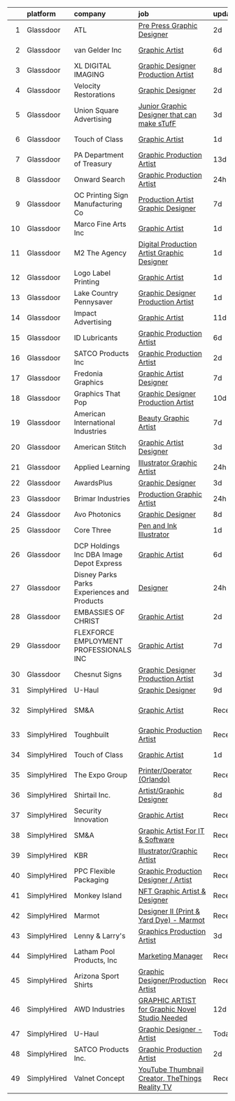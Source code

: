 

|    | platform    | company                                      | job                                                                                                                                                                                                                                                                                                                                                                                                                                                                                                                                                                                                                                                                                                                                                                                                                                                                                                                                                                                                                                                                                                                                                                                                                                                                                                                                                                                           | update_time   | location                   |
|---:|:------------|:---------------------------------------------|:----------------------------------------------------------------------------------------------------------------------------------------------------------------------------------------------------------------------------------------------------------------------------------------------------------------------------------------------------------------------------------------------------------------------------------------------------------------------------------------------------------------------------------------------------------------------------------------------------------------------------------------------------------------------------------------------------------------------------------------------------------------------------------------------------------------------------------------------------------------------------------------------------------------------------------------------------------------------------------------------------------------------------------------------------------------------------------------------------------------------------------------------------------------------------------------------------------------------------------------------------------------------------------------------------------------------------------------------------------------------------------------------|:--------------|:---------------------------|
|  1 | Glassdoor   | ATL                                          | [Pre Press Graphic Designer](https://www.glassdoor.com/partner/jobListing.htm?pos=111&ao=1110586&s=58&guid=00000181044d09c7bd19dd3bf5d53b1e&src=GD_JOB_AD&t=SR&vt=w&ea=1&cs=1_202f069b&cb=1653634566964&jobListingId=1007888989179&cpc=BE35796875A68D35&jrtk=3-0-1g424q2g0q01m801-1g424q2ge38pd000-55283d0bd4fae968--6NYlbfkN0Af7IH--f52cTUDwFMUanxXcd3NiV5wYJyzlyk1G5yREacOA7BK6qQpHEkwM8cOQ6vkBtYUm2qBbeL2bgNsPlZatglb5I6zD2FaUEf_MWogLYbgylC7aRhRVdTBXPIgebQlcCTVcQA7Q9FFF2lpcPR_3Alh-dRB1iOo3zqXi1aiCikYAZsUwCZMJuxPmizVDC_ctZb_bwCmhi3Ud5GH2TLcQbOrZiyjVAZzASpewCkCpb4Rtw73RbQ4FQLqY9mveE2LFffPYaOph5RKjJQmXHXO9dtahkAXOaLCAcbIbVHfAr7nWmgtwiqfHowCxzqSnmeG5PBnlwOeWmF6qSz9xJPS36CKVKWgt7PcdEqFd-cujlqdnS2BE33NgmoRW7Vi0lvr0gPT_LOmOMT62Ovz-jRVl_Yv6PCfPDQvd2iwfIEHA3ZXjFnOmj3b-EqLRs_6ttbr8_p_Qjm_Ie9Una8CrDpNiLhJdKcmjnLsYXv2nbN2of_WI75wvtioF7eYqDoElkgHlWEkYOUbHA%3D%3D)                                                                                                                                                                                                                                                                                                                                                                                                                                                                                                             | 2d            | Denver, CO                 |
|  2 | Glassdoor   | van Gelder  Inc                              | [Graphic Artist](https://www.glassdoor.com/partner/jobListing.htm?pos=127&ao=1110586&s=58&guid=00000181044d09c7bd19dd3bf5d53b1e&src=GD_JOB_AD&t=SR&vt=w&ea=1&cs=1_455d2989&cb=1653634566966&jobListingId=1007879080356&cpc=0FE1F5EA2BC84A01&jrtk=3-0-1g424q2g0q01m801-1g424q2ge38pd000-332777ea059b2317--6NYlbfkN0DkR6CSurDKnkp2OZRP4YF76RVsBCJOqoUyPIgnGJYXbXWinIaRFDXoiw1VlA1iAE2YiRT2_tcvQIk6uESrFzXVAh0q01lUA-sHepXg_xABEhPlS7qw9flIFUSMjv4LBgn5_TsZEWXw_L4saTGARXibldXsVTIWpcV1TngEHT4psJRRI1KO3F_-M7l7DUGbjxDt4MyFItxegtgu3ZGaGvGa0R_8HcdC2ZuviSIqTNB-z6O3b5TUAj-yNsQj_Kyitwhw-JCvyczTAI6Us55gabFUwzM2MMqBJUHACCjj9R-3dK9Ttqfp4KfRH_Z3unnsezSHTlwoietmUVu1gFAwPP_FStJFEocHk1omILh3OjeRQa8Ru9ZQ8ka6zMh4t04tIBr0eSL0SRpPW66BFB20cZoXr4O4NIM9EX8XsNPkKAHytJsurpBXoh2VQlU5zNRVm2H44J6IADcRDgGhUCYI5CtFmxAruy_v43wzWgZV0TE8B7AR6Rf7F7Jg)                                                                                                                                                                                                                                                                                                                                                                                                                                                                                                                                                     | 6d            | Cartersville, GA           |
|  3 | Glassdoor   | XL DIGITAL IMAGING                           | [Graphic Designer Production Artist](https://www.glassdoor.com/partner/jobListing.htm?pos=119&ao=1110586&s=58&guid=00000181044d09c7bd19dd3bf5d53b1e&src=GD_JOB_AD&t=SR&vt=w&ea=1&cs=1_41da7455&cb=1653634566965&jobListingId=1007874314774&cpc=39BF0EDDD7C951CC&jrtk=3-0-1g424q2g0q01m801-1g424q2ge38pd000-5edeb82e47c7cc3f--6NYlbfkN0CPEiJEzZq4I_K6S6Q9VC1QMfIsI0INZ1UYi7vjgDL48Vnn9EzdKPGXxqGM2OcaUFBGCTB6GLO5kdWr_TUkUuDMd8ZtHasKv_gYZJCkotJyCXLq6IzkKOwpNdweEBL0XDQCBD5WbOhPufTaAnTWVDxZEXRwKaiWgQnKYGWWrdxym_tCrpYGkYKxeWNP5jEK8U8FKx6Q0SEMf49Z35AfWiz1-afm45bPkUDFFShhZEjgsmJXlSRsApDsZEr7pHglfqMJBNAqBSvS0CXkfZtGMIvoNmW3amn2__t_SZRyEg0mD8GzrxTNE0x7bw-RftJR644RRrIZMXtS4Sikzhm4qsGTZbgL6Ty3eemwNBaDj0kKoJyL5hcJugn2gLRXu_yqZRqwzieoi_FvKG7sGEwkl_8JGTAaF9NlnVVI0x1hudnj5dCXHSVpzjgERccNYUBlQOQdgQXx7sC_-DGYIor9P6UfFy6X6RmcGitLn01w38uXpNBbeX4a1Wh4kYZDUn8LBHvzDtHjcFfFXjezAbQ90CuD)                                                                                                                                                                                                                                                                                                                                                                                                                                                                                                 | 8d            | Dallas, TX                 |
|  4 | Glassdoor   | Velocity Restorations                        | [Graphic Designer](https://www.glassdoor.com/partner/jobListing.htm?pos=124&ao=1110586&s=58&guid=00000181044d09c7bd19dd3bf5d53b1e&src=GD_JOB_AD&t=SR&vt=w&ea=1&cs=1_3845109f&cb=1653634566966&jobListingId=1007887911698&cpc=A65DF3A704A48F9B&jrtk=3-0-1g424q2g0q01m801-1g424q2ge38pd000-e0fc1e34557cf4ec--6NYlbfkN0AN77IQYG4qNB0SF0w9dx5AeT6p643ab1gAjaH6HGqssQBJA-4q5WvA0ZG4q-PtYsqQ5oFqe6g39A6o_3et2Zbam0LYqADelB5QvZubF_F5f8UoVpNEnwAjONPvZzbWbiwc86gvmgZR83hvAqvKPaWK8S-001_GxdYoqVb-xeTFYIMCe4Y589JWzH24nNCqXLHIGvkrqoyy9Q9hZcHQZg5W2r9aEI2arq8Rmts6Lmim0XE9qW8yv1MgS4h9qQPmXN-ABM7yLyQvKf5OoaS3Wv2irA48cWqA7Mbz-4xfdlDIzSatyjuAkEockhvSwp8T3ipkFucklD2yyCSuVuVVKC6JSlX_UWN9NqDyUN-y6snLS7BWh8azxWuIGBV2X1oNo5HiJ1GOUD6GePfDk_1pTFhldoSMRaILr-JA6Ff8oN-7FYglmhYn38sGfMUSETa4XS02viLXc1-cUxSfmeobnphjkg1WoHeJlWmPardSj65xqRqCYWTo54vHYhRkM7AWElyX9zrbW7d5tGULO2NXN1qBncT6js4C8EVIKj5danpEEEhwsjVMASycRx2HcT1JhC8qa8Pt2KzVR22Ew01DblsZ_hb8DbjWGGg%3D)                                                                                                                                                                                                                                                                                                                                                                                                                                     | 2d            | Cantonment, FL             |
|  5 | Glassdoor   | Union Square Advertising                     | [Junior Graphic Designer that can make sTufF ](https://www.glassdoor.com/partner/jobListing.htm?pos=117&ao=1110586&s=58&guid=00000181044d09c7bd19dd3bf5d53b1e&src=GD_JOB_AD&t=SR&vt=w&ea=1&cs=1_a18ec67d&cb=1653634566965&jobListingId=1007886902861&cpc=E521981D00147CE2&jrtk=3-0-1g424q2g0q01m801-1g424q2ge38pd000-35cee95f2eade8d0--6NYlbfkN0AigI7WPkK7QOa8fhCxvhu3jyMHL7SKFokhLQprkIsIaJo1JuzSudU6oAL4N_YZqwdU1oU07On-tFYiSBVvQlF0JcYNHv8t8fXaHWCC7rZsQ-GpFhbGLEorqxWP_IYshdXvi7_OWmV0iIFCY872jRcg1W5qhDlBxQMwvGxPI84xgOUw8UastsDZZkcQfeH2fGKUMvfeTI8p276mXNdDLhA6e-LbGZLzzT7dU0w_QKwSETqzu6CfyH3zgZs6c_DlzpehJkoGarvSqYQigUtCiY-BztbTYpkTqUUXiYlDSvBh12rOKKo7o29TTQiyCl2mLOqosG7kQP8oh4WSZHGMZSlhzI19Hm9EVbqCM1Ou1sfZRIEUXlVKp8smmT3ps7SHMQkVZgVM_elbBFknpJqq48BHcUFWI9tovkl0JIRYPibBSjRAC26cNV5YsOMXVkeEFqXubRPpLKfxfzoWczRqmCmgazhoKMFExbAu_kQ8ey750QLsWsb2-b0uDp70N1IfVnJ0oA4n-p0IWQ%3D%3D)                                                                                                                                                                                                                                                                                                                                                                                                                                                                                           | 3d            | Ronkonkoma, NY             |
|  6 | Glassdoor   | Touch of Class                               | [Graphic Artist](https://www.glassdoor.com/partner/jobListing.htm?pos=103&ao=1110586&s=58&guid=00000181044d09c7bd19dd3bf5d53b1e&src=GD_JOB_AD&t=SR&vt=w&ea=1&cs=1_44da8408&cb=1653634566962&jobListingId=1007892837281&cpc=BA2480082EBCBD2C&jrtk=3-0-1g424q2g0q01m801-1g424q2ge38pd000-a99f29ac07e35c36--6NYlbfkN0DU132bGt_BV2dMWCFD-5MlgGDattNy7LHNV8We2AZ6-X2kg5Boov__sw1ZYj9e0-ppHScXlxUoUMWwSmH2B06TCaGowMPXlCs1hnrWF2rej4QU-jLPmaNJ38kU5VUXWT3yWTUdZO1Q-hZDkqb2I9EFz9MaIM355mGtC8jQpGmjumOcgZgv09uyiiHbohG5NN6EfvezSBD1K9-dGG6bsPnP3s1FapJjTgP0JabDkz7x2G02lXgOi2srhYCPmSPsuvyBperNsDWfV4B9yWCiC_AB-QX_g6XPvf2U0QBWYSJj4j-zirDrQFkeypCk7Zi88Pa1qtPEMD6DP8iMei-1RGMsiRfavqnrNvoWwmcHWwpGlhmHVmH9AGpQcX8QNGJxuy1fYoCaQTEZQKW5jQEU9T3fmyO0GFhlgQYkab5KwjPpU4Xt4jrAhA-S3mlrT-IbFLyjt5CKAe6YoUiD4JPvxpINHnt-upzaZJMEnrJZaMygtB1YQOUIAJ2_ayP1Z1DzBN3fUeKkGZGM1w%3D%3D)                                                                                                                                                                                                                                                                                                                                                                                                                                                                                                                         | 1d            | Huntingburg, IN            |
|  7 | Glassdoor   | PA Department of Treasury                    | [Graphic Production Artist](https://www.glassdoor.com/partner/jobListing.htm?pos=115&ao=1110586&s=58&guid=00000181044d09c7bd19dd3bf5d53b1e&src=GD_JOB_AD&t=SR&vt=w&ea=1&cs=1_33b03490&cb=1653634566965&jobListingId=1007861835366&cpc=9DC6E4D8324653EE&jrtk=3-0-1g424q2g0q01m801-1g424q2ge38pd000-d1e86d3640b29cbb--6NYlbfkN0Bhl-FdKKiMAjH1L6cZ6qJWSAe0Tf1J8XERlKcs7NjnmiZvyAlBgE8BtwYDgFO6M0TbK7deMqshs6in4yCjSkwr116EpvKkxiUTLohjUcof7fosk-gKJKbkkGVI5I-yur734tK0tXLpK2HBHVXPpE-edNQBgpn0sNwAaXZrOUxvySCoXniiBQlRjITCeVKegDArHtyFTzDabB6Dl3MYTJ6Doa1mg8iwd5sGgYRpQxFfMa_4-CMAgC7KwJt8jRI_yowLl6BmimYG1Qg2Y5Rdpebd5LQG-f9pzWfiiOQolBTlRx2ZNwOFJfmXIydfS-Z3NcFSEPHJozzxptP3E6YcIoaeKhTW_VIaatM9ZzGuuBqOMFtNVox7vn4cucDkaDwNL2xNq20r0NSYnsskPYMppLBo6Fek0Yn2nWCrtqMWsgnzLYOVduS-TsqIFKquJJgV0PMT6WRY5eUAnErQVeYO2cdDu2wcg0DhxBQ9XFOeN3voLhM3hfxc3dxqA2S3RubCB92ueFMiVDepmw%3D%3D)                                                                                                                                                                                                                                                                                                                                                                                                                                                                                                              | 13d           | Harrisburg, PA             |
|  8 | Glassdoor   | Onward Search                                | [Graphic Production Artist](https://www.glassdoor.com/partner/jobListing.htm?pos=130&ao=1110586&s=58&guid=00000181044d09c7bd19dd3bf5d53b1e&src=GD_JOB_AD&t=SR&vt=w&cs=1_840be1ef&cb=1653634566966&jobListingId=1007895998719&cpc=FD1C1DA32C38CFA7&jrtk=3-0-1g424q2g0q01m801-1g424q2ge38pd000-ffc7bf4fcbf112cf--6NYlbfkN0B7YoEZZ2QAGDyEGGmBPAUWSHc1Mt3sMCn9FehKcWA3wwfxcx19LEZnY8Y4HGhdxxowsV7e2b2DuwKFxdH5CKQtrQXDE0lfEKqqXdEw72JJGIDkMQjfIbzY584jDwmgX45_vygHRD6MANESbNmO_aFiigTflmBDIj-AUb0DwUJrfvwqt6YBPiy_ZclFrszp6XyQfYZFCkcFRrJBXdk6peGNFBZVKi2PrjRKlvA35JK7RDfRPE5aBjZr_4WS7DGE0UqUA6c1xPnA-kFQq2doQpAHWxd2pap0_-ZfytaH5xMsF8vG3zIvOzAyA4Oqelltd1RVADB_ptLCBa67aPSKoGni4RnoYFu46_GW_yrJa89gf5Y3ZKdbI319RUD7C6Fl00W5LQ2WhANebFP2A-KN9o4v0KOfLzyXgKYntgVe-VORA51l8i5XyzaYHJwfTuk7iG0hmEkVdeNug7_IpNenSdWCTf8Mg_-3ienPLxLDEe42q1rJYRuhzoa07wYExuBt17AhM9YSQAJFUu_fbAfdnVlJEdj6WunhKQc_sS4Ns6g0l2d4KS8tV3XcisMbzWDJT2SkH3YgoV5E8ReVG4l9fZ0PwtHrNGgi8a1RIt_EfS1bEriLYl3OrhmODZa5xLUVOz9NK6yKNg3xIvNygqvAE8RqQR6g969qJbCzqzjwiA1LI6mzrA-sW71m94t8zGIzVCE9AYH3ZJzQFAVsc8ZCT8de-oCQ1XlihpOrQZsZ9aaRakW7TaEmqfIx7OeBKseWkLtYMPO4BTwfJhnxRA-jbtrqe_SLt_jhUn9D8-kbaWg8OxZPo8NdvshOV7lVKTz6rcp2XuKt6-NFDAHleM-Ru2kW5kJaeOfqBNP5HY-SdRqXpE0FCuJMHJJU0NTVYOTa9Ex9952An5TnTUSOsGhPhSvBjQtw4aBtNXsOdTJNjrrA4oZOodiyCjCy58xEKLI1Cp3MkSmw7jQX4zA3fLzLfStWBvrm8R_mLstxWaMqv3YBhKJ9zDYHnFMib4V-jOf9wfc%3D) | 24h           | Sunnyvale, CA              |
|  9 | Glassdoor   | OC Printing   Sign Manufacturing Co          | [Production Artist Graphic Designer](https://www.glassdoor.com/partner/jobListing.htm?pos=110&ao=1110586&s=58&guid=00000181044d09c7bd19dd3bf5d53b1e&src=GD_JOB_AD&t=SR&vt=w&ea=1&cs=1_95edfcc2&cb=1653634566964&jobListingId=1007877251980&cpc=72B33A28935558B9&jrtk=3-0-1g424q2g0q01m801-1g424q2ge38pd000-5782e83144a0e8d3--6NYlbfkN0DAwgduWqBP7ymGN-lTADpinz2i-23XbRAyg5ywqS-MDcNn1umJtVcP79OsV4Ee3gKn0YDVA8QEERLO-3xvBDZsW61R3sNf0izkGfylvIS5ADoEOSLZh1V74bGcuv9h8O2ptQ5yjqOulKDVXqHw7SwwbSNE4y9cm1UmcOBH_UlMv7NwaaOZE-XqeLu2XfvVsg44sUInexNqCXUcCKOxGIbsetjhTEAf2aXxChzBGchitwZ-Jv0nL1N3upHDEk-JEeAIgIgWeivZaIm_lgCD9dUQXtxm4d3uWddvEYASvhGugflwCZCxV1LYP1h15xjct9oQMWNLlWd2zNNyXLpH6YhgI1MJIFbCkrxtnDjQsadvd49VquAwBzQxSjaWirOta0ajRG-emFSy-UVd7SI9fl3UhQ8u0Fb9yht1u-UmNTRWIbp5bEZZtBMQfoMssb1xO7E4i45lvGBOq_9DFLr-7yeozAqPmPrG-HNwUsaBmwJqYdefFLcoQDUZ5cA7EMkcOCyM9Ox5qlFrMu7IwIsWiind)                                                                                                                                                                                                                                                                                                                                                                                                                                                                                                 | 7d            | Placentia, CA              |
| 10 | Glassdoor   | Marco Fine Arts  Inc                         | [Graphic Artist](https://www.glassdoor.com/partner/jobListing.htm?pos=113&ao=1110586&s=58&guid=00000181044d09c7bd19dd3bf5d53b1e&src=GD_JOB_AD&t=SR&vt=w&ea=1&cs=1_01a09393&cb=1653634566965&jobListingId=1007892937840&cpc=22ABB673398E21F3&jrtk=3-0-1g424q2g0q01m801-1g424q2ge38pd000-f9b0a5eab417e9cf--6NYlbfkN0Cd5ZvLdai7cR0fypH5_WiGezUQesq24dbKuF0ly35ya84jt7e3GFL00Nq33z99BZLjccIak73gejq5tu6_HkyxgdBPMElJJAecVBUnocuDhFcFFuPvjshQiC65gtqHgk-5TNZxmXGKxPuHwGCTHJB3EzKF8QGPcj6w2_bIAxzj6ujdijequKaFfW5XNcd7GLW3mdWOuT35fqIpzzKhxYmrOv1PP__9IVtyVdU8S-JyBNrD-3Lg9YMnSX1alLCRHAzt-FkXqAkZazVKCqmXYQSlqBlnuQ144HvZVKmaFhDzWfQczHpPDqMu_JMQrEgqu_6QuXmPbNdR_FjNkAhng47OB3BK1cFk9m7F0jVqvdfCG061wzY5zSu2SmZ9k14edtwGFiM8m9a2-qfrdOt3AIzWiBgDLESbouuJ3b2k6R4UOGXPu8Pe3S_GMWDaOMN1FFrieVotedZtUKlfD8HpV55rgvAn_fPxTHLUqxuztNM0nq_yx3Uoltn6ic6INrEL_Qk%3D)                                                                                                                                                                                                                                                                                                                                                                                                                                                                                                                                       | 1d            | Austin, TX                 |
| 11 | Glassdoor   | M2 The Agency                                | [Digital Production Artist Graphic Designer](https://www.glassdoor.com/partner/jobListing.htm?pos=118&ao=1110586&s=58&guid=00000181044d09c7bd19dd3bf5d53b1e&src=GD_JOB_AD&t=SR&vt=w&ea=1&cs=1_6bf3500d&cb=1653634566965&jobListingId=1007892547203&cpc=A0637F14311B9419&jrtk=3-0-1g424q2g0q01m801-1g424q2ge38pd000-5ccf4890dd53b18a--6NYlbfkN0A099Nvjntpy4dGv1YIMkdelTBAr_XvYOUedsHPHfqbQPggeZMeXQX92qAXn9QD5d63TzVJzPv30u6qq8lfozNDEAExrudNF-vUjSyVDZLAUie9Uf_rV1amYuUWN5FG7qlFZl2-vA4qFrS7q6NAtNaqF1Nuso2Wc_h4q4YPP-IPy8Au25cR0TeBLwSuODn7XuE0bi3dPnnAdJv108CNws6iDgyr0NKKNHpE_nLGzc2-JJ_W0waVe40t842fMa01X4Ve_fMSwqPGHS9n6XkVwDNpLpNKS2CZIZbsNB_RH7EpB2wXZ2hGLeeIhD6vZug03_idzMvJHDEUuUTBnlIKgYLc1vG3dmkNaJXcNJkUTWhI40Dx93uXOMeSp_CaY9dsbyWboyBDqRHnvS_7LUn4OpYNL5dd1hbJH7goHC0TzWb820Qlzs19KwpkRW9EvL4LjlH4r7sG3NflrVv484VpZrxjaT6Xg2ARywM9-OdOdbzQ4a68q-cPoIK5PZnv7py2mRg%3D)                                                                                                                                                                                                                                                                                                                                                                                                                                                                                                           | 1d            | Spring, TX                 |
| 12 | Glassdoor   | Logo Label Printing                          | [Graphic Artist](https://www.glassdoor.com/partner/jobListing.htm?pos=109&ao=1110586&s=58&guid=00000181044d09c7bd19dd3bf5d53b1e&src=GD_JOB_AD&t=SR&vt=w&ea=1&cs=1_3f3e56f8&cb=1653634566964&jobListingId=1007892437427&cpc=BA15C3E50D27FFE8&jrtk=3-0-1g424q2g0q01m801-1g424q2ge38pd000-1ee702fd09060abd--6NYlbfkN0A4hgeKHdLyHgzaskNEvl2xXMVaueUT71iJOYpLYISQUI4874FyV4y-5srSiEjaaEGSiDZTIXyvJWuqs_P2WTocUrRCmSsr0JZJg76Nvr3QDEdcY4TvSTToZrMgzw8NkmfpOAOWuze52gU-OSwQvuK5R9nHF-vdpfQdGBeMeMqauuzi-wpmVPWEAOTvEzVINRS1o5l8rXbjbIoLM6edz8oGqh7H4Ez5pP89J2sEbpsb5ghiJJnlZfQALIUpAuGCiWTuluYy3P3bXf6SnigVQDw6lMauR8_F9dBrfCEBGBoYvGLJTPj83scDoUlSR_MBTuEE9uh0s5TGR2NVnA4N7EMMtqDOKQJ_lTBCkamBK_e5h-zfj4ChzL7ZXYi0OjLXnbeSXMBYYNgV9j28KmGVaT7P9e0cLoZtPS7bWPnuDi9nQuK76XaKqcLihpgZMJwQnLwODlmcrcoFNzjNJ6MrdRG4c5pR-YS9HZy7JVVqTv5pJsGsiFe-FgrOplSNp70_fzM%3D)                                                                                                                                                                                                                                                                                                                                                                                                                                                                                                                                       | 1d            | Durham, NC                 |
| 13 | Glassdoor   | Lake Country Pennysaver                      | [Graphic Designer Production Artist](https://www.glassdoor.com/partner/jobListing.htm?pos=108&ao=1110586&s=58&guid=00000181044d09c7bd19dd3bf5d53b1e&src=GD_JOB_AD&t=SR&vt=w&ea=1&cs=1_83578806&cb=1653634566963&jobListingId=1007892351704&cpc=32919853CE787A65&jrtk=3-0-1g424q2g0q01m801-1g424q2ge38pd000-1b13e4dae63fe1cc--6NYlbfkN0CdJICyYVf6s15uDmC14UEdbhqJrhMmVI8Bc0F3Siw14MqUDu4Ro-HiFH9I06SjMXDHJPs4NZf4C-UBmY_BnZ4GEDD_mW1_sX8DS9HIUYwIyYYcnBLYirBMnjvOMwt2NY7WgnSmR5aTx5H1v3uIniq10JxpFs_VI2dFT6E6EwUdHlgf6RzqYScab7wwaGyL8dRCm3lI_RXy8Z2j9OKJQ7L3rHzqbahTfg56aHC9UehZuSA8x6h1O2pTIHM4eDOGwScpEKOBvraOeu9yr58mlrA4zszVsKfObfUNz8RR5gdSwpLBdyv9MhYuBVx1TlP8RP5Ec0fetYjOtrVkiIskhMQ3D2hIpOiPNuA8auHDUURrB39KmUFg4KM5E5J8NIv4kcagWyiEFEIdJxP2IqWPJvh3n_h8yHs15eyig-p2XLKDv54tS01mrwXwUzN7KLiXo0N-vNR0FL5cQG4URBSvWU_0I8AWwBtBmr94XrYzbh0YZYyjhYEnpa9aAmM9e4vskVZxin6KWYUCfmBvvPJa3pck)                                                                                                                                                                                                                                                                                                                                                                                                                                                                                                 | 1d            | Albion, NY                 |
| 14 | Glassdoor   | Impact Advertising                           | [Graphic Artist](https://www.glassdoor.com/partner/jobListing.htm?pos=101&ao=1110586&s=58&guid=00000181044d09c7bd19dd3bf5d53b1e&src=GD_JOB_AD&t=SR&vt=w&ea=1&cs=1_a089a03a&cb=1653634566962&jobListingId=1007863675097&cpc=68A00FE77CC7F784&jrtk=3-0-1g424q2g0q01m801-1g424q2ge38pd000-f47c0316162129b2--6NYlbfkN0D0ZqxdZg2TwcIemQ4yr89eGinLCR7bn2QHXosobzuZIISjxMRKT4E3KVCy3TYIDRrCO9WBEjSyGYDRiRlfmjt3ia_xos4G1AMGJRhM8oNl-wzuU-1k2fCydcGl4-u_M6_CL9hkfMjOve_8wjuYQNS_OjqRxh7hOTcuzk1D-aaB-51ajlk5HiYz_NvwQKRE2FHRYgBN68AUeiHBjvBCiVcGrNuzxuna-GakSMecl6EuPkG1l77bx1iW0bVwSeyp0n1FxJDtF1CIsUWRPWiIahtvrLaHy3BOnznvZ6bXVjqIJRLJ0rsJ_chbXnnTU_D3m0LVcOWqlh1Fb0DRHAutP8iJGsJF5J8VmXWxQ8Dp5SNeWhOwg1PcNrrnHO6tEfYPWfe0M5s48H-UEtISyrwlrB54fFY6WcozzzqVfhkFPOnBnEpwKi4z2xBW4_jrC28ZyloNms1LA82ep_SI9Xnn8FX1DJmdivLiADlNzAz2aKyiDImkuI-vSrDGA826817ikMs%3D)                                                                                                                                                                                                                                                                                                                                                                                                                                                                                                                                       | 11d           | Alexandria, LA             |
| 15 | Glassdoor   | ID Lubricants                                | [Graphic Production Artist](https://www.glassdoor.com/partner/jobListing.htm?pos=125&ao=1110586&s=58&guid=00000181044d09c7bd19dd3bf5d53b1e&src=GD_JOB_AD&t=SR&vt=w&ea=1&cs=1_7b96db8e&cb=1653634566966&jobListingId=1007879793295&cpc=44CD5376B8534B8F&jrtk=3-0-1g424q2g0q01m801-1g424q2ge38pd000-f83fe22b5c2fe1c7--6NYlbfkN0Bo3-OakF30iUblOOARTaqT61nxgmqp80foym7MQqO9sk-slsr93n5eP0brUX8eoEe55czfI3dkCP7ftjehGOirVwIdGkWmpy0_QBa5elX9X2K9aP5q_ujnogcvj8jNxy4hWxhtr9mKGGaRfnK0YdBbLbadvNM-7CfWunU2z0_a3LfEfWvj2IvhCrTLQ-OubG7fUCfDgcoobxxcmhzqtH3jOeAKiRdI5mTgEqfhYwUPFmsdYc_gp--YBCMzX9HLo2tXKO8ycJbbwGhfrEEomCnEVzKkhN5SoAz2FL7K09z4x_c9ODq4EI47_sUvGsOwJTepcazNfl-vwWA3OuC1CYZ5o55GUkVB9gv7j-ixTSKW-97vu6ShaY3nMVEa26R_f-ObwUcsrx5MeZFqNZmg2DoEzKMqZqaWXrmpVY8Tfv0Udz8rsRxJVZOLp1LYYn3iyTAPoV4U4ELVLEoBos5IsBgx2EGo-Qnm7i-SaJ1H7Qw7xefngFBxT5XN0F9e0P0MsJA%3D)                                                                                                                                                                                                                                                                                                                                                                                                                                                                                                                            | 6d            | Santa Ana, CA              |
| 16 | Glassdoor   | SATCO Products Inc                           | [Graphic Production Artist](https://www.glassdoor.com/partner/jobListing.htm?pos=102&ao=1110586&s=58&guid=00000181044d09c7bd19dd3bf5d53b1e&src=GD_JOB_AD&t=SR&vt=w&ea=1&cs=1_a5db5d5a&cb=1653634566962&jobListingId=1007888235780&cpc=97D66DAC90C2B3D1&jrtk=3-0-1g424q2g0q01m801-1g424q2ge38pd000-203868fde720483c--6NYlbfkN0AgpT6yswZNtIwCQzXf3Nw9UysJr2CT0Q_GwiBVDam_9H7IoBLrD1apx3MfTtKZcvwB8NVAaEGBwaciohtOirqT87NSiLYjVLlnNo1sJwmZjBxoqHekFPrp3pXQXGn1MGbF9zL7sdZ7RruLcpnoXarBGGG9Igfz6pTRWxBAHp1GiZH74JN6VUjU2LhZL1TfcaYcH83ozx4qp3Dd6xDUS4zV1YuRpGSJ1WzGssqP7WwadMMwDSNVc42cvUQr-Df6IrcUIgxVCZ59ojzldO0466oX0Z4pgYxCjO_DsZ12tryn12UiHGt1I3nPZzjXbNMJyOqYNs747TNPOVPV8qtGoDpJ3Kii6fb4cCzgoHS_4brs6dClrawtVINxbLkbanZLB_Q-57k27iiofB8YSfvSVCPoB0ct_KCxH7oGfhoahXzfLdy7-2k9buflD6JAtIN6wSpKJw3kocrWmVEoL0pFlxM3604hO7QVEVeBb21i1XJEeR_Q1-V7iGCtm93nZFY1u7HxVthc4UGjiw%3D%3D)                                                                                                                                                                                                                                                                                                                                                                                                                                                                                                              | 2d            | Brentwood, NY              |
| 17 | Glassdoor   | Fredonia Graphics                            | [Graphic Artist Designer](https://www.glassdoor.com/partner/jobListing.htm?pos=104&ao=1110586&s=58&guid=00000181044d09c7bd19dd3bf5d53b1e&src=GD_JOB_AD&t=SR&vt=w&ea=1&cs=1_380390aa&cb=1653634566963&jobListingId=1007876407785&cpc=8192C26A3A55C10B&jrtk=3-0-1g424q2g0q01m801-1g424q2ge38pd000-663796222dd47093--6NYlbfkN0DLWr0FuvwmpNY589ecXM0wpB-l41nBtAe9mv-PvJGiqY_DEcyQVgIvoyDsfsDMHlM4xSuW12LDMfhE5zTukE7aErZQhdwol6_J09wmsnvLbVrmeQnMxGajMKpCIUPPFdIMnGjGcwKDVDJFr9sj2Hu57u7zXnmfYEYwVztBw4GiC-SCMw7fGuiMms9s7-niww5j-hKAoI6zVz6ouneRBvo1xkgP3-aWAK_8W90EXi9GGxgx40VsJ3eDmO30JK2QsNl96y0IkMrqYLX9-PLu-SAnhbT9zUpoQa-DjD5kjdinnCq2Lz1p8_aAGNOLen4k58SagOhYlBlsfX4osEFoi84wnmoikL_lZbZokDosr6OX8d6Ygi1DaDAApYn16t3twVvhdADNU0lnlz2NCyQ2K_ZGmoWPQNg9c7ScCOucSGobscgB3qT0QW_AExIs0ir-ydfgJieBh4Y_l9CtqFyG6i-EsP_ymJIdZQTcVmbWqjTDOCJ9BZ6GQ1jARQWYRBSuGVU%3D)                                                                                                                                                                                                                                                                                                                                                                                                                                                                                                                              | 7d            | Nacogdoches, TX            |
| 18 | Glassdoor   | Graphics That Pop                            | [Graphic Designer Production Artist](https://www.glassdoor.com/partner/jobListing.htm?pos=120&ao=1110586&s=58&guid=00000181044d09c7bd19dd3bf5d53b1e&src=GD_JOB_AD&t=SR&vt=w&ea=1&cs=1_ee28b960&cb=1653634566965&jobListingId=1007866813231&cpc=F583A5AE0DDDFE3A&jrtk=3-0-1g424q2g0q01m801-1g424q2ge38pd000-316ce21771088e06--6NYlbfkN0CovLBm2x6WPj2mv4uIzK_JuVLfnSbBC2kDwyW9Lg-3uUl9Tilfr3Shrz_dZPD5JZUTA8UTS57bTOxjTLTVghNq8GjjDtc-n-37fsaz0NK2bsteQvTrdsavEswDzaxLaMXfj9ngZyul-Z2hhWgvRGwGpaqs0VWOXVHuRV2oF0ES7qsq4HLoYiXhuk6gmMkCe2In-bs3Zs-4Brx1ehTvtY-qMBF-xwF3gBfFOoUXfW9MRM7uLAcUelHlSFm8DJCGkYO8_sLyBc8qrhi2yYZZeGcFluaO6EbnPDGtzNDJs79S0JojGIAk4uJLvPDzgIbJGf5EaDONpxKTVbQCdq6Ipv8Sb7qXOCd1WO2YV3NYYTcseOwAnEmeposXoWMZ7LKuyq_nsimllBGvCvMi0Ddvr62RoF4bmyHQZG7koWjeeyeGU79dBHEGQRWuX87UvPFWz7GOLjPNGtXBeW0L7tLssFLo35M13gxR43U7kldyCJKe8L1geRvv5yEx99np_lmwF6PYFsU2zlOKg7RXf24DqK0j)                                                                                                                                                                                                                                                                                                                                                                                                                                                                                                 | 10d           | Lewisville, TX             |
| 19 | Glassdoor   | American International Industries            | [Beauty Graphic Artist](https://www.glassdoor.com/partner/jobListing.htm?pos=122&ao=1110586&s=58&guid=00000181044d09c7bd19dd3bf5d53b1e&src=GD_JOB_AD&t=SR&vt=w&ea=1&cs=1_2a25c1ff&cb=1653634566966&jobListingId=1007876442022&cpc=2F9DD8B511C89582&jrtk=3-0-1g424q2g0q01m801-1g424q2ge38pd000-4737e07eb525988d--6NYlbfkN0CA4lzSADml1fCOcn9KQaJb6CAt41LZ-sJvErFICtx4deBExl-AJuAOUy6S78uHLVqOH8WpViTcMg8zDDRbEpgCn1OaxPLSs73UEujnKsH5pYHLeNUffw5WwUIrWPLK8M0678E3lkI6IlqLKJVTpxtRQJbL_XzpLuRWeJODz6WquCpcux6gwPcUcuNrk4nj7EzopZi9B9GnaaeCbl3Sh1tP3oNKFzGU07U3431hnVv5vwTvFIiZpvB4hihu8_JtjY7jUgunadPvgzMMW3aKYR3WTTnFTF-Ppjuw1qVx7tiHxOF2W3K7obzDVTTa0ZAHns_aJAV9ziOKNraskKwUXf-F38apifuQj5hikPHEMcpeM0wg7FpHiLN9A71u6ovyoht8JufXmL90i8Ar8OD8iJni2-QprrQh3Wi1nsYqkVcmgJ7GYzS0YJNO3hIZXhfsDNdxc-sL1oHXWy4eZmXu9kyNO8h4DsTVSSMkOCh4b-9KGaisxdKHEtPVBhlW2-3ljzA%3D)                                                                                                                                                                                                                                                                                                                                                                                                                                                                                                                                | 7d            | Los Angeles, CA            |
| 20 | Glassdoor   | American Stitch                              | [Graphic Artist Designer](https://www.glassdoor.com/partner/jobListing.htm?pos=114&ao=1110586&s=58&guid=00000181044d09c7bd19dd3bf5d53b1e&src=GD_JOB_AD&t=SR&vt=w&ea=1&cs=1_c61bbeee&cb=1653634566965&jobListingId=1007886544093&cpc=A938E184CF850189&jrtk=3-0-1g424q2g0q01m801-1g424q2ge38pd000-5dab5aff033dc64c--6NYlbfkN0DPfc8pvGUTDTkz51imux4LOB5JxC0q5I6lndLGnrZ0lMZo1ubmGV2gBoRSBSr0BEHX45yAOw_KTUIJco8jEFdwF6bnxeOXH7VgJNdVw9JTJpFwVws9XQRSco2rbFHqbTdQutZqStB9Eef2lyjw6BWTXiC4IlaJR1AVRF00JdcmaAqCOADAcGp6VlIUfn7tie91S0jqqr8qemQu7ztx1QNw4I8lUFwdoSkqrcTwVFPj0yS3DaHZ80qfm_n6E3zNXPTNUCXWzMDPuWsYDYFswnGX-ucqUOHAC74gqHEW2ygN82BxsfIgFFMpdbOBHmo0p-AgkQHTKQHMpLJTYr5ULYUiOAoYuliuSjKfzZ_f4yGINoYDdMC3ac22UUPeHQNbbSjIl1V0heFJjHKBSu9-EWX3IKpxJT_nbF40WosV5wejkYOXNbL0a_PEBF6YABw58Xbqe-GcFAO_6vtSmhQJkJZriiOMnWsWc4mknoydom-hTF9sEZIcoHeT1gC3VCloEA2unozDC3DNGg%3D%3D)                                                                                                                                                                                                                                                                                                                                                                                                                                                                                                                | 3d            | Las Vegas, NV              |
| 21 | Glassdoor   | Applied Learning                             | [Illustrator   Graphic Artist](https://www.glassdoor.com/partner/jobListing.htm?pos=121&ao=1110586&s=58&guid=00000181044d09c7bd19dd3bf5d53b1e&src=GD_JOB_AD&t=SR&vt=w&ea=1&cs=1_31b1b9a4&cb=1653634566966&jobListingId=1007895409947&cpc=5FEB1BEB8E14EF52&jrtk=3-0-1g424q2g0q01m801-1g424q2ge38pd000-6b014443c84bf790--6NYlbfkN0CO40bnCydZqmYaeDKCj54OYSYB6VZWK_Wb7S2Ry4UvJ4rUkGNVLpn5LQHc7f2mIsrU17snK4_5VCv8-rTZxogmFgLRA2cl9F_pjw_KwlBzErqBJrHb7kd0XSVUR9glrkZ0HtkEUxflIJAznUSD-r1o43bluy_LMWMBY34UN8Zide5XBitCqsmbX94PMWk0_U0MKfUBYeV_TV7eBHhnRW-EBNdVagHicpYALjJS0lpUJtLP77Hnc_AETgdyhB7pT965wkyFAah1fSN345jufV43bbyYz0IoaV9DBzpSnRYb7MpisN1C9ShcACjcAbwLH2bH1VP5i4u-YlG8nbTUZciGOma6Npur_Ss5UFfifHc3WDT9p5kNYQE3ozdDwbpCXoGAvTVUI8sJaTESE73Bp2OKAiTSRoqRGr1exVVlkfXpNS1CUzdKN69Q1G9PyWu6iGQzIgenlp9ibvSboeLzurHmg-0ZGhKfbzb7xHWpXAo8G0hzz6ouzt8yKZWBRcmGk74%3D)                                                                                                                                                                                                                                                                                                                                                                                                                                                                                                                         | 24h           | Toledo, OH                 |
| 22 | Glassdoor   | AwardsPlus                                   | [Graphic Designer](https://www.glassdoor.com/partner/jobListing.htm?pos=112&ao=1110586&s=58&guid=00000181044d09c7bd19dd3bf5d53b1e&src=GD_JOB_AD&t=SR&vt=w&ea=1&cs=1_e367f259&cb=1653634566964&jobListingId=1007886807876&cpc=179A63ACDFA89555&jrtk=3-0-1g424q2g0q01m801-1g424q2ge38pd000-53a893cc4338fbc8--6NYlbfkN0DdNONLqhA8z6QrX6vw37qu8cGScUjPKwqVQr3YAsb4-6GIOezsdmm4tGOoWqNJyWJp_NjpV0g54anHTG8VgC8gozMc_Xqi1waagjwD6zo0GFbchI2mShM7gpjYY9o_i3tZ89oEu4mnnPLeI0CPMz2jbSmTnYPMWSKBfxGiDMIHCXdkMXUR_kLooUUXW6yhx92mvSUA58sghGm-nCT7ZEDV-mLJmSIzfBhJgKN3fhYzNI2fD8RgEz3JXYxSwjUZ6HPR-94t8aQeQdfsdc0ztOk79QyCsMSJanMqKJ_1gA3zr6BwuFSzegWEmYV0sBBhW5F3hRTIL0uip9TnBQC_DtzpL6HqZUqNdwofmiWrHJHahun9vAqIHr04hqYS7Wws7Smm9KURZKJ70BtLamcUCBOFmt24N9BrMoFrxeIUYJkB4zkZMtlUCuW3VPts0YzlFdeZT1dfNBY4D8riLlyX3R_iMR362XTAbBJypcFl9hb42yzKUejQAJcbtR84S8TwhdH2C95NG5M9Ug%3D%3D)                                                                                                                                                                                                                                                                                                                                                                                                                                                                                                                       | 3d            | Clinton, MD                |
| 23 | Glassdoor   | Brimar Industries                            | [Production Graphic Artist](https://www.glassdoor.com/partner/jobListing.htm?pos=105&ao=1110586&s=58&guid=00000181044d09c7bd19dd3bf5d53b1e&src=GD_JOB_AD&t=SR&vt=w&ea=1&cs=1_2b84e23c&cb=1653634566963&jobListingId=1007894815625&cpc=C90BE282B3FA86B5&jrtk=3-0-1g424q2g0q01m801-1g424q2ge38pd000-c487e588afd404b1--6NYlbfkN0A4hgeKHdLyHgzaskNEvl2xXMVaueUT71iJOYpLYISQUI4874FyV4y-hQ9vbwM1mF-yghjA4MApX10ee_hOdRw7w33R9-1d3p7AqM81uJg8LYdUl2L0eG8ut-3JNwQfpgNtjews7eCe0aGTusRSXPjOZpGDFvJ4cxDPr9_XTNX-o4dEBMgInkVSTHOEQ0VXSrEC54pWq-T9Pk2JhlAwj_MgMQ9dSJK8glrXIuZDJyqpTTZCzjJ5uCcVpghrYWcKHBidWXkVJjwcXafPq2kRRUr3dd3gNNDUUSHFSxDy9EFlkS6DmjpkyLoB9_yi91kRSC-HKHQh1QkVn82cuaG9566nmZqE-EJQhf7n5jiicrl4kE0uZHCr3iH5JippBxgUGgjY5Bma8jD8QORswEQesWHekXN2iQ99esKCVtTtrb2A72uqq30YBJCL_FBjFE5FGTTkqEANo9Uy9NmuP0SkEf5AWho6o5sivdUZD6dgDBRTbPDg6LEjaRxkENEFpfElVypbN1vfjjG3ew%3D%3D)                                                                                                                                                                                                                                                                                                                                                                                                                                                                                                              | 24h           | Garfield, NJ               |
| 24 | Glassdoor   | Avo Photonics                                | [Graphic Designer](https://www.glassdoor.com/partner/jobListing.htm?pos=129&ao=1110586&s=58&guid=00000181044d09c7bd19dd3bf5d53b1e&src=GD_JOB_AD&t=SR&vt=w&ea=1&cs=1_73400537&cb=1653634566966&jobListingId=1007873033660&cpc=07D58528F3898F33&jrtk=3-0-1g424q2g0q01m801-1g424q2ge38pd000-aab8f3948449e160--6NYlbfkN0Ca_RHJxs9oA0hNQnPNHZlhgHJpqecQrnexZw8ydoClER7WtRjykEHKn7JE7oafUz8d2-tz3qhuoa8dO01EZbYh_jXBXoKJDrENQzv_bu3n3LUEpG78gkNu_O1AMfCvyeNB_KpVzQZZzoI3_0uZ8bMQFcFJeBpTxzbK1L0Kozw-1uO2gsClOo_9V-VI6O8OHB-29IdAnAlAmP4aI66b6M3x9S0yLZ51ymvHVXSgzi8pP-jw0T79lDLUcJp4Fn9sNnhycqNL7nA_u98LRa8KUunzVTmDEFKoA7NZmIp-74OnJGoAAuFguDDyIWlRfrFvsz-hzcObhJxfwYcvvQR9l5vNZRUS9TsSt3XeK3LL3bdZcccP5W99pOXPeeSmlCTkBWajhXG990bv6KYg8TTgm_LBw9XWbls58-dpuHy8bgovM7gQa9BhbyEuGlynsJqWSjUwjDl3O6d-DS611872Yq9TsK-0EvftdNmvUPTepfWM8PvKOi4dzS5gG3g5zl1pnpI%3D)                                                                                                                                                                                                                                                                                                                                                                                                                                                                                                                                     | 8d            | Horsham, PA                |
| 25 | Glassdoor   | Core Three                                   | [Pen and Ink Illustrator](https://www.glassdoor.com/partner/jobListing.htm?pos=126&ao=1110586&s=58&guid=00000181044d09c7bd19dd3bf5d53b1e&src=GD_JOB_AD&t=SR&vt=w&ea=1&cs=1_ebce7faa&cb=1653634566966&jobListingId=1007892315898&cpc=56C4EA4A1A191A49&jrtk=3-0-1g424q2g0q01m801-1g424q2ge38pd000-181171c0ba68f4c2--6NYlbfkN0Cdzz1UxX7J897GmABlauGN2i1hJeXQmm14tMWHAr69N1bVkNIOU-1FY1BsYCaAvyhtdTMfi4RCls0mLd1liTQ7JlRgEDXIAHdwK-Mm0k4Ave26ZJ2q_bHPm5rHMY1NqBMFZaUEJ-EtQtEsJpca5BQbKocH30N-f7hSgbxa-PVMaPM6b3vL5agQfrA2VT0iiHRWYd-4UYd2WxudF7v4G_j7almHj8jpQC22nrsFVRcvSGNEk2OnoY5NCj-fzlxO5yOWh_Ox8ARBLSDMSwoDjHnE2RVeLC_fayR5pDi1j9PLfT6iFTplCuY4H1QyXWgoGCfOhADW2i23UQD9Rc3QSaUPj6I4jOSN8AzRxrcfQZr0LMfUSbSvmAzXnrEA4eq9ZZ6DlywFXAIIlCGV4CST3FkzcgWQgHCQVhRhi2459cMi3_neDhnKpoUKqMMHWlCtFg6jkf5ofXASb4nodEocOh13vUFHdFLJ-v_62qpFr3oiAQZOWsX5SjcVAkAeR14VhJk%3D)                                                                                                                                                                                                                                                                                                                                                                                                                                                                                                                              | 1d            | Macungie, PA               |
| 26 | Glassdoor   | DCP Holdings  Inc DBA Image Depot Express    | [Graphic Artist](https://www.glassdoor.com/partner/jobListing.htm?pos=116&ao=1110586&s=58&guid=00000181044d09c7bd19dd3bf5d53b1e&src=GD_JOB_AD&t=SR&vt=w&ea=1&cs=1_3306d882&cb=1653634566965&jobListingId=1007880211552&cpc=5C70DC7FEE0D01B1&jrtk=3-0-1g424q2g0q01m801-1g424q2ge38pd000-f4084da01f4964ff--6NYlbfkN0DtWQmn60bznArSC68GuwJ32_tMKv8v9wsaB8KSshhI6Z5QpXgJ_NBREmNJYUxTphIzsSYwGsSAVJwLdYns9GWHhmZeDqUFjHtnHf-ctWZ5Bz3RJl1LVpo-9tVduzXSg56Rxq7swnlfyDCJo2_yoZtulNuE_lH7oT3SI3qtuA43nR4g8F2zXXK4AFlFFeAmZug-OkjHbdgWXv1bu34KLhvAUGV1UOgW88IEEz7Rqtz0xBUKcAsqzKe4TnGRoa2n1TvHZiHZ_fhO68mOw8MDfEB0LU7eVxN6QBM4lGF0H2vx3KD-NBw5-ibdL5lx4CB8z629MsXNc5cjfUg7FP2QknUqhTh5-WaxZF75z6DFfVGwqoykOdImAn6fz5spT_082RSj-DDjZcqwafc9arOhSDoE8y39DdnvMrKLq5DpzeZurpVFDJGX4gPmmvoXk4ldytwzuzaHntQwdvUe_gb-L4PL6l_y6gmqBg9DzDIPAbv5JBNPUiZv5UXbNdS_Skink9E%3D)                                                                                                                                                                                                                                                                                                                                                                                                                                                                                                                                       | 6d            | Lakeland, FL               |
| 27 | Glassdoor   | Disney Parks Parks  Experiences and Products | [Designer](https://www.glassdoor.com/partner/jobListing.htm?pos=128&ao=1110586&s=58&guid=00000181044d09c7bd19dd3bf5d53b1e&src=GD_JOB_AD&t=SR&vt=w&cs=1_ee91b511&cb=1653634566966&jobListingId=1007896544591&cpc=FAE5E775D180B2FB&jrtk=3-0-1g424q2g0q01m801-1g424q2ge38pd000-25481433da7e1de9--6NYlbfkN0DAFTyt7pbDCC2JPO79CSdi1dIb81yjczP5qsKcZIxgiRd1qisRd4re16D_VG3-wzUz4KpqG8yzZ9ZmjOkztr4IL7ZLaDnlb0WCTePqxwHL-iDfixwkPQwGeKaTgWsabqJXiAz7XtlRsVFXCv17f2ryXP-s-IdpKC5crDPXhHjA7xnG_8axXspRvOnBlrC4k-cKzu5iK99n5ngziSISl7ChqDMudSlzjZyhYNcM2IdhYdc8Wqex3px4v79hntusElJtb3qQgHLTxl8zMNxjclBzp-ikWubdMZSCzwxaX09aPESEME5lHL2lgDp9CN62HeVFrMbalalBpE6QKefovkQCDD09fNrPDOiAZbxxjNBgkf-6dpDGG3QVCn3pWyeLoWswwcPTyyoCwN8kpMGFunQ9iB5BLwJeBbBb-a9hIyljR1V1PGRVZTvh)                                                                                                                                                                                                                                                                                                                                                                                                                                                                                                                                                                                                                                | 24h           | Proctor, AR                |
| 28 | Glassdoor   | EMBASSIES OF CHRIST                          | [Graphic Artist](https://www.glassdoor.com/partner/jobListing.htm?pos=107&ao=1110586&s=58&guid=00000181044d09c7bd19dd3bf5d53b1e&src=GD_JOB_AD&t=SR&vt=w&ea=1&cs=1_34f6fc36&cb=1653634566963&jobListingId=1007890088752&cpc=34670CD602BE5E55&jrtk=3-0-1g424q2g0q01m801-1g424q2ge38pd000-07952bd317656e6e--6NYlbfkN0Cd5ZvLdai7cR0fypH5_WiGezUQesq24dbKuF0ly35ya84jt7e3GFL0eK9a1y66LRD8geth7gqjgkMLj6sGfPFBttlPUKy1KeyXfLIEcTFfoPXJA39D2ze9Z8-iLs3vyvymXwhYnEDMZHAIiWGvRuH7f7JqxhT7KbCIp6tkf0ys3vPHpLJwgpcG_TK84nDOm6J9b1beiTtYBUoVpXvQ-UgHW65etsby3KqBmQQKe0kH-FUSyanBpUzMu3IDoBpuU0anolW6kvdloHqFfXSiagNR8pOeNnotQHktkQQnu2QNpou2u_G0D0WJG27lk7W3FWUZIyPTj8xXbbCP5vK0QZop4QkYGwY4o0vHKW00GlobpdfMuWls-OUA4eeGYzB6pdJ-kFkJ8fxSEwnnqiuBb7SXy_FG8NOggK-LjEaf9-CAcYQIBXMyVcMnK95ThsQoAkoMxagahNjW5d9c3V3tDJ4DQ3oxDgNY8nxvCN6iYFGQvN1xVWlMkpaKrinnKXA8ErvsqTWiHY2FTA%3D%3D)                                                                                                                                                                                                                                                                                                                                                                                                                                                                                                                         | 2d            | Gary, IN                   |
| 29 | Glassdoor   | FLEXFORCE EMPLOYMENT PROFESSIONALS  INC      | [Graphic Artist](https://www.glassdoor.com/partner/jobListing.htm?pos=123&ao=1110586&s=58&guid=00000181044d09c7bd19dd3bf5d53b1e&src=GD_JOB_AD&t=SR&vt=w&ea=1&cs=1_dfb66a9d&cb=1653634566966&jobListingId=1007876259032&cpc=BAEB662971763A76&jrtk=3-0-1g424q2g0q01m801-1g424q2ge38pd000-0b1127b61707902a--6NYlbfkN0D31R93Nbc4yRkjwHy8vruZTtf05DtN1obeL-quVD6ja3YSYdIhe8iIebWe-iLWSwBCKZScjueq9nHHa1bMYNvbo_x-gecCyYUSwfamZOrPC2LVAOFcM9yEQUs2mS6bUWBXlTdmV_4I0b1XqJrb0tGsi4a5YH1lguiHsGHQR8sCyxGvpdUxW5oBj4B0pnb_wcqit_pjpayRJ9sX4Ec2TA7f-KwVhQaDJYSO111SfCODdKjRxlTTfjjMg0H6eJnXWM4ZbprprB0peb9nYrSXqNcjoazPN84kMjkToyMnnv0tGoHCYpK0T-DNm58bNVVXyRez3sRfj4ROFFYnr36Qjmfg-ax8lasFXiwG79VouHNMVuJorKcIRlZ6eyageyLCM9gqPGfw9BRfDNH3FvlzdTiPbvHeB2fKOFuQvwOxgsIotGGmUMSEU5-UkFFC-9jxCZGrJJ7xFUv43M_fx0Iy94bjEPPeF8zCzwKXQlQoDCQ4eCQRrubJEjLy)                                                                                                                                                                                                                                                                                                                                                                                                                                                                                                                                                     | 7d            | Lafayette, LA              |
| 30 | Glassdoor   | Chesnut Signs                                | [Graphic Designer Production Artist](https://www.glassdoor.com/partner/jobListing.htm?pos=106&ao=1110586&s=58&guid=00000181044d09c7bd19dd3bf5d53b1e&src=GD_JOB_AD&t=SR&vt=w&ea=1&cs=1_1c24009b&cb=1653634566963&jobListingId=1007886039245&cpc=6FDD437F7834ACD3&jrtk=3-0-1g424q2g0q01m801-1g424q2ge38pd000-15ee490929d8dca3--6NYlbfkN0APToHrk7ILONyRglvlT3LJMO76dZGJsKlG8WQjsY8Cq3KyvyMIWez4R6Ab9t2qkEiSx9bUqQXAX-qcL_ppVrpJ057Tg5q16ZyL8oYHTihBRnXC0xmnOmzmchkjLops5Bgh3wce05CRj_ZH3wT7KBXPdai78w-cp8c_QdFVv9n3dm8UylFdiEf94FcVLobr0oSnQDIlAhKk802vz0iux0631Pw1d8oYivwVGvksE4h_cvNBYo1NifFkL_10F4K5TERE2RXnGU9yBcwd7wi1zEWKGIO7lVAC92RjFfmiBHoH4p0EZwBrzLso3dc93bU0YYj0Cig4QJEJILtZaH4hqBDXtUUxILiuU_7luCuJBMwoKKB0mZui7saxgicMTRKWvQVVSvFig1TkE1iB80ZDjfd35FMblpRlPw18kJrNIM4uk2er-XgxKevlLjAgh_IJXhFLu-XltiIYhEg4Z1rlxwi9lsnAKU5nNuFIxWsGgj9QP_72jmGF2h8TvuBWr_8xeTQ5t5qRs276nA%3D%3D)                                                                                                                                                                                                                                                                                                                                                                                                                                                                                                     | 3d            | Des Moines, IA             |
| 31 | SimplyHired | U-Haul                                       | [Graphic Designer](https://www.simplyhired.com/job/x3_1N4vsX9g59B1Mur8IAVxC8ARh4L8q9zESB56x32_nxkM1WcoEXw?q=graphic+artist)                                                                                                                                                                                                                                                                                                                                                                                                                                                                                                                                                                                                                                                                                                                                                                                                                                                                                                                                                                                                                                                                                                                                                                                                                                                                   | 9d            | Phoenix, AZ                |
| 32 | SimplyHired | SM&A                                         | [Graphic Artist](https://www.simplyhired.com/job/drsdry12tMjQVs2SfFbBT8B0bDh2C5WD0NA8-ZKI5zI8nc43F8P5Kg?q=graphic+artist)                                                                                                                                                                                                                                                                                                                                                                                                                                                                                                                                                                                                                                                                                                                                                                                                                                                                                                                                                                                                                                                                                                                                                                                                                                                                     | Recently      | San Diego, CA +4 locations |
| 33 | SimplyHired | Toughbuilt                                   | [Graphic Production Artist](https://www.simplyhired.com/job/UuxZoPBLnzsilDDArt4sYfShuWAGu2kcpeLEYXljVvqzJtULAdZq3w?q=graphic+artist)                                                                                                                                                                                                                                                                                                                                                                                                                                                                                                                                                                                                                                                                                                                                                                                                                                                                                                                                                                                                                                                                                                                                                                                                                                                          | Recently      | Irvine, CA +1 location     |
| 34 | SimplyHired | Touch of Class                               | [Graphic Artist](https://www.simplyhired.com/job/TXSuUlRzYwR_PpVCkTQvmy031vc_edSZ_MxTZIBV3boJYHAKHy1DtQ?q=graphic+artist)                                                                                                                                                                                                                                                                                                                                                                                                                                                                                                                                                                                                                                                                                                                                                                                                                                                                                                                                                                                                                                                                                                                                                                                                                                                                     | 1d            | Huntingburg, IN            |
| 35 | SimplyHired | The Expo Group                               | [Printer/Operator (Orlando)](https://www.simplyhired.com/job/5K2Q3pPk4BbYFSXiO-T9Mhby55yqZgDfl9A0FNoAEeeNhHO2fGxNmg?q=graphic+artist)                                                                                                                                                                                                                                                                                                                                                                                                                                                                                                                                                                                                                                                                                                                                                                                                                                                                                                                                                                                                                                                                                                                                                                                                                                                         | Recently      | Orlando, FL                |
| 36 | SimplyHired | Shirtail Inc.                                | [Artist/Graphic Designer](https://www.simplyhired.com/job/q0JmZmmys_vc3kVZJ1wb1iaB5iJ4bRFjwy2G-zKtNdGWhQWStUXKhQ?q=graphic+artist)                                                                                                                                                                                                                                                                                                                                                                                                                                                                                                                                                                                                                                                                                                                                                                                                                                                                                                                                                                                                                                                                                                                                                                                                                                                            | 8d            | Mesa, AZ                   |
| 37 | SimplyHired | Security Innovation                          | [Graphic Artist](https://www.simplyhired.com/job/r5yo68hvP7wdWD4YhpG4Nw9pHqHAktw8opqBvUTiCWSEA7DipR_3QQ?q=graphic+artist)                                                                                                                                                                                                                                                                                                                                                                                                                                                                                                                                                                                                                                                                                                                                                                                                                                                                                                                                                                                                                                                                                                                                                                                                                                                                     | Recently      | Remote                     |
| 38 | SimplyHired | SM&A                                         | [Graphic Artist For IT & Software](https://www.simplyhired.com/job/kdZ8sEj7C5yol4XefN789XrmmBNO-QtDEYL8ltz8h1KdkIp3ErPT1w?q=graphic+artist)                                                                                                                                                                                                                                                                                                                                                                                                                                                                                                                                                                                                                                                                                                                                                                                                                                                                                                                                                                                                                                                                                                                                                                                                                                                   | Recently      | Remote                     |
| 39 | SimplyHired | KBR                                          | [Illustrator/Graphic Artist](https://www.simplyhired.com/job/kJq5_iia7xVvWnH1NaETKn15xuT5vXI0_FpDrl1bUUJqOwvDHX6ZPQ?q=graphic+artist)                                                                                                                                                                                                                                                                                                                                                                                                                                                                                                                                                                                                                                                                                                                                                                                                                                                                                                                                                                                                                                                                                                                                                                                                                                                         | Recently      | Orange Park, FL            |
| 40 | SimplyHired | PPC Flexible Packaging                       | [Graphic Production Designer / Artist](https://www.simplyhired.com/job/g2emfmL8wDomWr9gRH7oksWfKeMzdPr8PhML9SJYn7dfpgMkpM71Kg?q=graphic+artist)                                                                                                                                                                                                                                                                                                                                                                                                                                                                                                                                                                                                                                                                                                                                                                                                                                                                                                                                                                                                                                                                                                                                                                                                                                               | Recently      | Payson, UT                 |
| 41 | SimplyHired | Monkey Island                                | [NFT Graphic Artist & Designer](https://www.simplyhired.com/job/UFv45mfZorgx-LUNSrygZSzT_RhfI1PTYoHEZHDvmE-LIC8G8uxzzw?q=graphic+artist)                                                                                                                                                                                                                                                                                                                                                                                                                                                                                                                                                                                                                                                                                                                                                                                                                                                                                                                                                                                                                                                                                                                                                                                                                                                      | Recently      | Remote                     |
| 42 | SimplyHired | Marmot                                       | [Designer II (Print & Yard Dye) - Marmot](https://www.simplyhired.com/job/KafGwvlV7_XH56oxov3g_v8K0I2NZvSnp-HhTVBDvo6ASyBjk1oDCg?q=graphic+artist)                                                                                                                                                                                                                                                                                                                                                                                                                                                                                                                                                                                                                                                                                                                                                                                                                                                                                                                                                                                                                                                                                                                                                                                                                                            | Recently      | Rohnert Park, CA           |
| 43 | SimplyHired | Lenny & Larry's                              | [Graphics Production Artist](https://www.simplyhired.com/job/mr071tDHWTVeU6ZGvKSoSMk20Igi9t-ThnWw_BxI3H1uwTaQHK8BNQ?q=graphic+artist)                                                                                                                                                                                                                                                                                                                                                                                                                                                                                                                                                                                                                                                                                                                                                                                                                                                                                                                                                                                                                                                                                                                                                                                                                                                         | 3d            | Remote                     |
| 44 | SimplyHired | Latham Pool Products, Inc                    | [Marketing Manager](https://www.simplyhired.com/job/dPT9JtrjiVR5UNpO4P3Nt4vqBLTeWHFe__NZky4UZgZ-JqxxoFePxw?q=graphic+artist)                                                                                                                                                                                                                                                                                                                                                                                                                                                                                                                                                                                                                                                                                                                                                                                                                                                                                                                                                                                                                                                                                                                                                                                                                                                                  | Recently      | Latham, NY                 |
| 45 | SimplyHired | Arizona Sport Shirts                         | [Graphic Designer/Production Artist](https://www.simplyhired.com/job/kg7A0HXOkfTQrz4Yc67VCWevenr6QvB0x4Iy_gvYxsPkyFrBf4FcjQ?q=graphic+artist)                                                                                                                                                                                                                                                                                                                                                                                                                                                                                                                                                                                                                                                                                                                                                                                                                                                                                                                                                                                                                                                                                                                                                                                                                                                 | Recently      | Indianapolis, IN           |
| 46 | SimplyHired | AWD Industries                               | [GRAPHIC ARTIST for Graphic Novel Studio Needed](https://www.simplyhired.com/job/G6tqq-ALHZ7WicOqqFWC4tHnCHxWDqAnbUBSiFZDpUevKJq0IJocAQ?q=graphic+artist)                                                                                                                                                                                                                                                                                                                                                                                                                                                                                                                                                                                                                                                                                                                                                                                                                                                                                                                                                                                                                                                                                                                                                                                                                                     | 12d           | Tempe, AZ                  |
| 47 | SimplyHired | U-Haul                                       | [Graphic Designer - Artist](https://www.simplyhired.com/job/jRYPl487jpG2ssEyTxnJ5j5kdQs3nW-cCK9mIQahdhmdaiFDh57UaQ?q=graphic+artist)                                                                                                                                                                                                                                                                                                                                                                                                                                                                                                                                                                                                                                                                                                                                                                                                                                                                                                                                                                                                                                                                                                                                                                                                                                                          | Today         | Phoenix, AZ                |
| 48 | SimplyHired | SATCO Products Inc.                          | [Graphic Production Artist](https://www.simplyhired.com/job/AeC2ToCRloAhIhaLe2GUgYkoffShHch6uXPZwikjFhsIyyPV0CQGtA?q=graphic+artist)                                                                                                                                                                                                                                                                                                                                                                                                                                                                                                                                                                                                                                                                                                                                                                                                                                                                                                                                                                                                                                                                                                                                                                                                                                                          | 2d            | Brentwood, NY              |
| 49 | SimplyHired | Valnet Concept                               | [YouTube Thumbnail Creator, TheThings Reality TV](https://www.simplyhired.com/job/G8nIk8dZMEz4j_u9ODp_O6UWYIEC1-p3bm59yFAKew_EVE2frWXbfg?q=graphic+artist)                                                                                                                                                                                                                                                                                                                                                                                                                                                                                                                                                                                                                                                                                                                                                                                                                                                                                                                                                                                                                                                                                                                                                                                                                                    | Recently      | Remote                     |